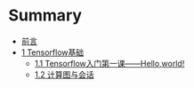 # Summary

* [前言](README.md)
* [1 Tensorflow基础](chapter1.md)
  * [1.1 Tensorflow入门第一课——Hello,world!](tensorflowru-men-di-yi-ke-2014-2014-hello-world.md)
  * [1.2 计算图与会话](tensorflowde-chang-liang-ji-bian-liang.md)

